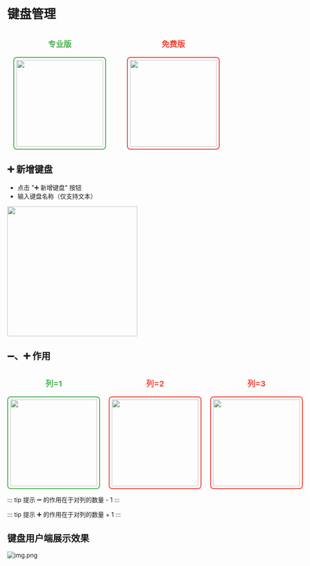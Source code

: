 # 键盘管理

<div style="display: flex; gap: 20px; justify-content: space-around;">
  <div style="text-align: center;">
    <p style="font-size: 18px; color: #4CAF50; font-weight: bold;">专业版</p>
    <img src="/keyboard/keyboard.png" width="200" height="200" style="border: 2px solid #4CAF50; border-radius: 8px; padding: 5px;" />
  </div>
  <div style="text-align: center;">
    <p style="font-size: 18px; color: #F44336; font-weight: bold;">免费版</p>
    <img src="/keyboard/none_keyboard.png" width="200" height="200" style="border: 2px solid #F44336; border-radius: 8px; padding: 5px;" />
  </div>
</div>

## ➕ 新增键盘

- 点击 "➕ 新增键盘" 按钮
- 输入键盘名称（仅支持文本）

<img src="/keyboard/input_keyboard.png" width="300" height="300"/>

## ➖、➕ 作用
<div style="display: flex; gap: 20px; justify-content: space-around;">
  <div style="text-align: center;">
    <p style="font-size: 18px; color: #4CAF50; font-weight: bold;">列=1</p>
    <img src="/keyboard/column_1.png" width="200" height="200" style="border: 2px solid #4CAF50; border-radius: 8px; padding: 5px;" />
  </div>
  <div style="text-align: center;">
    <p style="font-size: 18px; color: #F44336; font-weight: bold;">列=2</p>
    <img src="/keyboard/column_2.png" width="200" height="200" style="border: 2px solid #F44336; border-radius: 8px; padding: 5px;" />
  </div>
  <div style="text-align: center;">
    <p style="font-size: 18px; color: #F44336; font-weight: bold;">列=3</p>
    <img src="/keyboard/column_3.png" width="200" height="200" style="border: 2px solid #F44336; border-radius: 8px; padding: 5px;" />
  </div>
</div>

::: tip 提示
➖ 的作用在于对列的数量 - 1
:::

::: tip 提示
➕ 的作用在于对列的数量 + 1
:::

## 键盘用户端展示效果

![img.png](/keyboard/effect.png)
